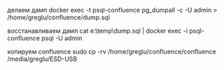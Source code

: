 
делаем дамп
docker exec -t psql-confluence pg_dumpall -c -U admin > /home/greglu/confluence/dump.sql

восстанавливаем дамп
cat e:\temp\dump.sql | docker exec -i psql-confluence psql -U admin

копируем confluence
sudo cp -rv /home/greglu/confluence/confluence /media/greglu/ESD-USB